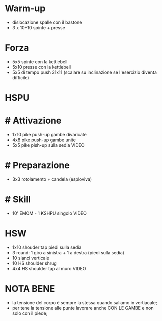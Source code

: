 # Warm-up

 * dislocazione spalle con il bastone
 * 3 x 10+10 spinte + presse

# Forza

 * 5x5 spinte con la kettlebell
 * 5x10 presse con la kettlebell
 * 5x5 di tempo push 31x11 (scalare su inclinazione se l'esercizio diventa difficile)

# HSPU

# # Attivazione

 * 1x10 pike push-up gambe divaricate
 * 4x8 pike push-up gambe unite
 * 5x5 pike pish-up sulla sedia VIDEO

# # Preparazione

 * 3x3 rotolamento + candela (esploviva)

# # Skill

 * 10' EMOM - 1 KSHPU singolo VIDEO

# HSW

 * 1x10 shouder tap piedi sulla sedia
 * 3 round: 1 giro a sinistra + 1 a destra (piedi sulla sedia)
 * 10 slanci verticale
 * 10 HS shoulder shrug 
 * 4x4 HS shoulder tap al muro VIDEO

# NOTA BENE

 * la tensione del corpo è sempre la stessa quando saliamo in vertiacale;
 * per tene la tensione alle punte lavorare anche CON LE GAMBE e non solo con il piede;
